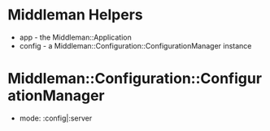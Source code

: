 # Middleman Helpers

* app - the Middleman::Application
* config - a Middleman::Configuration::ConfigurationManager instance

# Middleman::Configuration::ConfigurationManager

* mode: :config|:server
